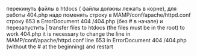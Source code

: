 перекинуть файлы в htdocs ( файлы должны лежать в корне), для работы 404.php надо поменять строку в MAMP/conf/apache/httpd.conf строку 653 в 
ErrorDocument 404 /404.php (без # в начале) и перезапустить |
transfer files to htdocs (the files must be in the root) to work 404.php it is necessary to change the line in MAMP/conf/apache/httpd.conf line 653 in 
ErrorDocument 404 /404.php (without the # at the beginning) and restart

